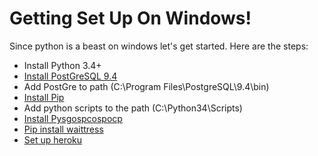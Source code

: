 # Getting Set Up On Windows!
Since python is a beast on windows let's get started. Here are the steps:
 * Install Python 3.4+
 * [Install PostGreSQL 9.4](http://www.postgresql.org/)
 * Add PostGre to path (C:\Program Files\PostgreSQL\9.4\bin)
 * [Install Pip](https://bootstrap.pypa.io/get-pip.py)
 * Add python scripts to the path (C:\Python34\Scripts)
 * [Install Pysgospcospocp](http://www.stickpeople.com/projects/python/win-psycopg/) 
 * [Pip install waittress](http://blog.etianen.com/blog/2014/01/19/gunicorn-heroku-django/)
 * [Set up heroku](https://devcenter.heroku.com/articles/getting-started-with-django)
